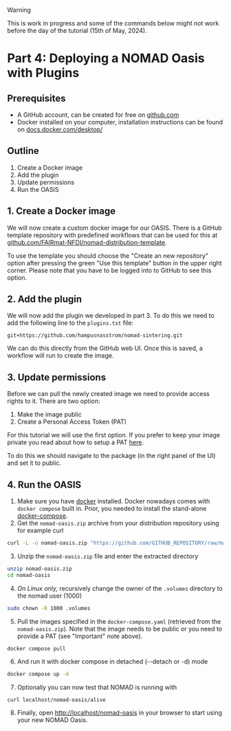 > [!WARNING]
> This is work in progress and some of the commands below might not work before the day
> of the tutorial (15th of May, 2024).

# Part 4: Deploying a NOMAD Oasis with Plugins

## Prerequisites
- A GitHub account, can be created for free on [github.com](https://github.com/signup?ref_cta=Sign+up&ref_loc=header+logged+out&ref_page=%2F&source=header-home)
- Docker installed on your computer, installation instructions can be found on
[docs.docker.com/desktop/](https://docs.docker.com/desktop/)

## Outline
1. Create a Docker image
2. Add the plugin
3. Update permissions
4. Run the OASIS

## 1. Create a Docker image
We will now create a custom docker image for our OASIS.
There is a GitHub template repository with predefined workflows that can be used for this at [github.com/FAIRmat-NFDI/nomad-distribution-template](https://github.com/FAIRmat-NFDI/nomad-distribution-template).

To use the template you should choose the "Create an new repository" option after pressing
the green "Use this template" button in the upper right corner.
Please note that you have to be logged into to GitHub to see this option.

## 2. Add the plugin
We will now add the plugin we developed in part 3.
To do this we need to add the following line to the `plugins.txt` file:
```
git+https://github.com/hampusnasstrom/nomad-sintering.git
```

We can do this directly from the GitHub web UI.
Once this is saved, a workflow will run to create the image.

## 3. Update permissions
Before we can pull the newly created image we need to provide access rights to it.
There are two option:
1. Make the image public
2. Create a Personal Access Token (PAT)

For this tutorial we will use the first option.
If you prefer to keep your image private you read about how to setup a PAT
[here](https://docs.github.com/en/packages/working-with-a-github-packages-registry/working-with-the-container-registry#authenticating-with-a-personal-access-token-classic).

To do this we should navigate to the package (in the right panel of the UI) and set it to
public.

## 4. Run the OASIS
1. Make sure you have [docker](https://docs.docker.com/engine/install/) installed.
Docker nowadays comes with `docker compose` built in. Prior, you needed to
install the stand-alone [docker-compose](https://docs.docker.com/compose/install/).
2. Get the `nomad-oasis.zip` archive from your distribution repository using for example curl
```sh
curl -L -o nomad-oasis.zip "https://github.com/GITHUB_REPOSITORY/raw/main/nomad-oasis.zip"
```
3. Unzip the `nomad-oasis.zip` file and enter the extracted directory
```sh
unzip nomad-oasis.zip
cd nomad-oasis
```
4. _On Linux only,_ recursively change the owner of the `.volumes` directory to the nomad user (1000) 
```sh
sudo chown -R 1000 .volumes
```
5. Pull the images specified in the `docker-compose.yaml` (retrieved from the `nomad-oasis.zip`).
Note that the image needs to be public or you need to provide a PAT (see "Important" note above).
```sh
docker compose pull
```
6. And run it with docker compose in detached (--detach or -d) mode 
```sh
docker compose up -d
```
7. Optionally you can now test that NOMAD is running with
```
curl localhost/nomad-oasis/alive
```
8. Finally, open [http://localhost/nomad-oasis](http://localhost/nomad-oasis) in your browser to start using your new NOMAD Oasis.
